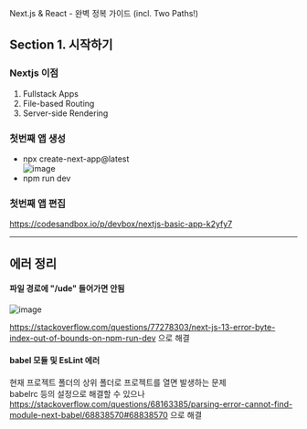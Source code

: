 Next.js & React - 완벽 정복 가이드 (incl. Two Paths!)
## Section 1. 시작하기

### Nextjs 이점
1. Fullstack Apps
2. File-based Routing
3. Server-side Rendering

### 첫번째 앱 생성
- npx create-next-app@latest</br>
![image](https://github.com/swy0123/TIL/assets/61828877/852b31d6-3398-4c50-9ffe-dcb27db153cc)
- npm run dev

### 첫번째 앱 편집
https://codesandbox.io/p/devbox/nextjs-basic-app-k2yfy7

<hr>

## 에러 정리

#### 파일 경로에 "/ude" 들어가면 안됨
![image](https://github.com/swy0123/TIL/assets/61828877/c24c9506-086e-4283-9a7e-91eb8d4f0015)

https://stackoverflow.com/questions/77278303/next-js-13-error-byte-index-out-of-bounds-on-npm-run-dev
으로 해결

#### babel 모듈 및 EsLint 에러
현재 프로젝트 폴더의 상위 폴더로 프로젝트를 열면 발생하는 문제<br>
babelrc 등의 설정으로 해결할 수 있으나 <br>
https://stackoverflow.com/questions/68163385/parsing-error-cannot-find-module-next-babel/68838570#68838570 으로 해결
